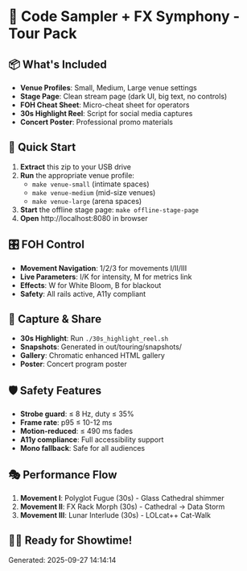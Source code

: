 # 🎼 Code Sampler + FX Symphony - Tour Pack

## 📦 What's Included
- **Venue Profiles**: Small, Medium, Large venue settings
- **Stage Page**: Clean stream page (dark UI, big text, no controls)
- **FOH Cheat Sheet**: Micro-cheat sheet for operators
- **30s Highlight Reel**: Script for social media captures
- **Concert Poster**: Professional promo materials

## 🚀 Quick Start
1. **Extract** this zip to your USB drive
2. **Run** the appropriate venue profile:
   - `make venue-small` (intimate spaces)
   - `make venue-medium` (mid-size venues)  
   - `make venue-large` (arena spaces)
3. **Start** the offline stage page: `make offline-stage-page`
4. **Open** http://localhost:8080 in browser

## 🎛️ FOH Control
- **Movement Navigation**: 1/2/3 for movements I/II/III
- **Live Parameters**: I/K for intensity, M for metrics link
- **Effects**: W for White Bloom, B for blackout
- **Safety**: All rails active, A11y compliant

## 📸 Capture & Share
- **30s Highlight**: Run `./30s_highlight_reel.sh`
- **Snapshots**: Generated in out/touring/snapshots/
- **Gallery**: Chromatic enhanced HTML gallery
- **Poster**: Concert program poster

## 🛡️ Safety Features
- **Strobe guard**: ≤ 8 Hz, duty ≤ 35%
- **Frame rate**: p95 ≤ 10-12 ms
- **Motion-reduced**: ≤ 490 ms fades
- **A11y compliance**: Full accessibility support
- **Mono fallback**: Safe for all audiences

## 🎭 Performance Flow
1. **Movement I**: Polyglot Fugue (30s) - Glass Cathedral shimmer
2. **Movement II**: FX Rack Morph (30s) - Cathedral → Data Storm
3. **Movement III**: Lunar Interlude (30s) - LOLcat++ Cat-Walk

## 🌙✨ Ready for Showtime!
Generated: 2025-09-27 14:14:14
